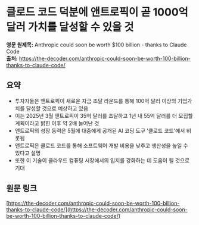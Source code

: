 # 클로드 코드 덕분에 앤트로픽이 곧 1000억 달러 가치를 달성할 수 있을 것

**영문 원제목:** Anthropic could soon be worth $100 billion - thanks to Claude Code  
**출처:** https://the-decoder.com/anthropic-could-soon-be-worth-100-billion-thanks-to-claude-code/

## 요약
- 투자자들은 앤트로픽이 새로운 자금 조달 라운드를 통해 100억 달러 이상의 기업가치를 달성할 것으로 예상하고 있음
- 이는 2025년 3월 앤트로픽이 35억 달러를 조달하고 1년 내 55억 달러를 더 모집할 계획이라고 밝힌 이후 약 2배 늘어난 것
- 앤트로픽의 성장 동력은 5월에 대중에게 공개된 AI 코딩 도구 '클로드 코드'에서 비롯됨
- 앤트로픽은 클로드 코드를 통해 소프트웨어 개발 비용을 낮추고 생산성을 높일 수 있다고 설명
- 또한 이 기술이 클라우드 컴퓨팅 시장에서의 입지를 강화하는 데 도움이 될 것으로 기대

## 원문 링크
[https://the-decoder.com/anthropic-could-soon-be-worth-100-billion-thanks-to-claude-code/](https://the-decoder.com/anthropic-could-soon-be-worth-100-billion-thanks-to-claude-code/)
